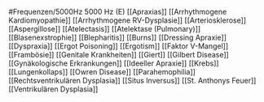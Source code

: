 #Frequenzen/5000Hz
5000 Hz (E)
[[Apraxias]]
[[Arrhythmogene Kardiomyopathie]]
[[Arrhythmogene RV-Dysplasie]]
[[Arteriosklerose]]
[[Aspergillose]]
[[Atelectasis]]
[[Atelektase (Pulmonary)]]
[[Blasenexstrophie]]
[[Blepharitis]]
[[Burns]]
[[Dressing Apraxie]]
[[Dyspraxia]]
[[Ergot Poisoning]]
[[Ergotism]]
[[Faktor V-Mangel]]
[[Frambösie]]
[[Genitale Krankheiten]]
[[Giert]]
[[Gilbert Disease]]
[[Gynäkologische Erkrankungen]]
[[Ideeller Apraxie]]
[[Krebs]]
[[Lungenkollaps]]
[[Owren Disease]]
[[Parahemophilia]]
[[Rechtsventrikulären Dysplasia]]
[[Situs Inversus]]
[[St. Anthonys Feuer]]
[[Ventrikulären Dysplasia]]